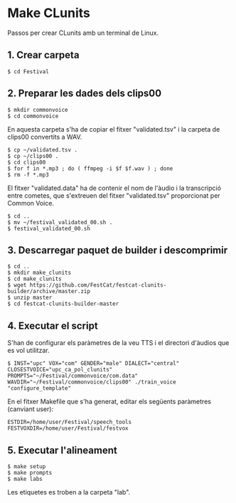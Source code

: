 # Make CLunits
Passos per crear CLunits amb un terminal de Linux.

## 1. Crear carpeta
```
$ cd Festival
```

## 2. Preparar les dades dels clips00
```
$ mkdir commonvoice
$ cd commonvoice
```
En aquesta carpeta s'ha de copiar el fitxer "validated.tsv" i la carpeta de clips00 convertits a WAV.
```
$ cp ~/validated.tsv .
$ cp ~/clips00 .
$ cd clips00
$ for f in *.mp3 ; do ( ffmpeg -i $f $f.wav ) ; done
$ rm -f *.mp3
```
El fitxer "validated.data" ha de contenir el nom de l'àudio i la transcripció entre cometes, que s'extreuen del fitxer "validated.tsv" proporcionat per Common Voice.
```
$ cd ..
$ mv ~/festival_validated_00.sh .
$ festival_validated_00.sh
```

## 3. Descarregar paquet de builder i descomprimir
```
$ cd ..
$ mkdir make_clunits
$ cd make_clunits
$ wget https://github.com/FestCat/festcat-clunits-builder/archive/master.zip
$ unzip master
$ cd festcat-clunits-builder-master
```

## 4. Executar el script
S'han de configurar els paràmetres de la veu TTS i el directori d'àudios que es vol utilitzar.
```
$ INST="upc" VOX="com" GENDER="male" DIALECT="central" CLOSESTVOICE="upc_ca_pol_clunits" PROMPTS="~/Festival/commonvoice/com.data" WAVDIR="~/Festival/commonvoice/clips00" ./train_voice "configure_template"
``` 
En el fitxer Makefile que s'ha generat, editar els següents paràmetres (canviant user):
```
ESTDIR=/home/user/Festival/speech_tools
FESTVOXDIR=/home/user/Festival/festvox
```

## 5. Executar l'alineament
```
$ make setup
$ make prompts
$ make labs
```
Les etiquetes es troben a la carpeta "lab".
